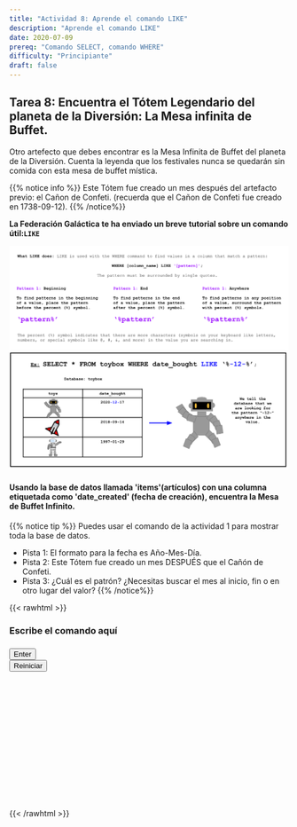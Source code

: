 ```yaml
---
title: "Actividad 8: Aprende el comando LIKE"
description: "Aprende el comando LIKE"
date: 2020-07-09
prereq: "Comando SELECT, comando WHERE"
difficulty: "Principiante"
draft: false
---
```

<!-- Links for javascript and CSS needed for drop down logic -->
<link rel="stylesheet" href="../default/_default.css" type="text/css"></link>
<link rel="stylesheet" href="../default/_type.css" type="text/css"></link>
<script type="text/javascript" src="../default/_default.js"></script>
<script type="text/javascript" src="../default/_type.js"></script>
<script type="text/javascript" src="../default/alasql.js"></script>
<script type="text/javascript" src="../default/db.js"></script>
<link rel="stylesheet" href="_activity8.css" type="text/css"></link>
<script type="text/javascript" src="_activity8.js"></script>

## Tarea 8: Encuentra el Tótem Legendario del planeta de la Diversión: La Mesa infinita de Buffet.

Otro artefecto que debes encontrar es la Mesa Infinita de Buffet del planeta de la Diversión.
Cuenta la leyenda que los festivales nunca se quedarán sin comida con esta mesa de buffet mística.

{{% notice info %}}
Este Tótem fue creado un mes después del artefacto previo: el Cañon de Confeti. (recuerda que el Cañon de Confeti fue creado en 1738-09-12).
{{% /notice%}}

**La Federación Galáctica te ha enviado un breve tutorial sobre un comando útil:`LIKE`**

![Explain](assets/like_explain.png)
![Ex](assets/like.png)

#### Usando la base de datos llamada 'items'(artículos) con una columna etiquetada como 'date_created' (fecha de creación), encuentra la Mesa de Buffet Infinito.
{{% notice tip %}}
Puedes usar el comando de la actividad 1 para mostrar toda la base de datos.

* Pista 1: El formato para la fecha es Año-Mes-Día.
* Pista 2: Este Tótem fue creado un mes DESPUÉS que el Cañón de Confeti.
* Pista 3: ¿Cuál es el patrón? ¿Necesitas buscar el mes al inicio, fin o en otro lugar del valor?
{{% /notice%}}
<!-- SQL Type In Activity -->

{{< rawhtml >}}

  <div class="content_scaler">
    <div class="terminal_div" id="terminal_div">
      <div class = "outer">
        <h3 id = "commands" contenteditable="true" onclick="placeholder()">Escribe el comando aquí</h3>
      </div>
      <div class = "prev">
        <h3 id = "prev"></h3>
      </div>
      <div style="clear: both;"></div> 
      <button class="button button1" onclick="sql()"> Enter </button>
      <div style="clear: both;"></div> 
      <button class = "button reset" onclick="reset()">Reiniciar</button>
    </div> <!-- terminal_div -->
  </div> <!-- content_scaler -->
  <div style="clear: both;"></div> 
  <h1 class="error" id="sqlcommand" style="visibility:hidden"><strong>ERROR ENTRADA INVÁLIDA</strong></h1>
  <table id="table">
    <tr></tr>
  </table>
  <h4 id="story"></h4>

<div id="legend" style="visibility:hidden">
  <h4> ¡Encontraste la ubicación del Tótem Legendario del planeta de la Diversión: La Mesa de Buffet Infinito! Ahora viajaremos a la capital del planeta de la Diversión.
  </h4>
</div>

<br>

<!-- Unhide the buffet table location -->
<img id="gps" alt="gps" style="visibility:hidden; pointer-events: none;"/>

<!-- Tells User to continue mission -->
<div class="resume_plot" id="resume_plot" style="visibility:hidden">
  <div class="alert">
    <span id="check">&#10003;</span>
    Completaste la tarea. Continúa con la siguiente misión.
  </div>
</div>

{{< /rawhtml >}}
